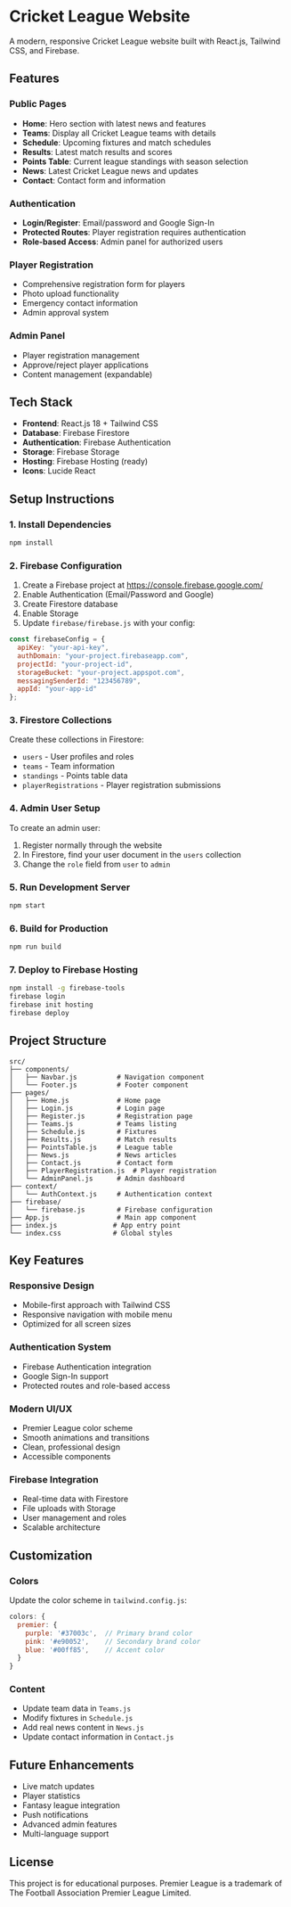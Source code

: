 # Cricket League Website

A modern, responsive Cricket League website built with React.js, Tailwind CSS, and Firebase.

## Features

### Public Pages
- **Home**: Hero section with latest news and features
- **Teams**: Display all Cricket League teams with details
- **Schedule**: Upcoming fixtures and match schedules
- **Results**: Latest match results and scores
- **Points Table**: Current league standings with season selection
- **News**: Latest Cricket League news and updates
- **Contact**: Contact form and information

### Authentication
- **Login/Register**: Email/password and Google Sign-In
- **Protected Routes**: Player registration requires authentication
- **Role-based Access**: Admin panel for authorized users

### Player Registration
- Comprehensive registration form for players
- Photo upload functionality
- Emergency contact information
- Admin approval system

### Admin Panel
- Player registration management
- Approve/reject player applications
- Content management (expandable)

## Tech Stack

- **Frontend**: React.js 18 + Tailwind CSS
- **Database**: Firebase Firestore
- **Authentication**: Firebase Authentication
- **Storage**: Firebase Storage
- **Hosting**: Firebase Hosting (ready)
- **Icons**: Lucide React

## Setup Instructions

### 1. Install Dependencies
```bash
npm install
```

### 2. Firebase Configuration
1. Create a Firebase project at https://console.firebase.google.com/
2. Enable Authentication (Email/Password and Google)
3. Create Firestore database
4. Enable Storage
5. Update `firebase/firebase.js` with your config:

```javascript
const firebaseConfig = {
  apiKey: "your-api-key",
  authDomain: "your-project.firebaseapp.com",
  projectId: "your-project-id",
  storageBucket: "your-project.appspot.com",
  messagingSenderId: "123456789",
  appId: "your-app-id"
};
```

### 3. Firestore Collections
Create these collections in Firestore:
- `users` - User profiles and roles
- `teams` - Team information
- `standings` - Points table data
- `playerRegistrations` - Player registration submissions

### 4. Admin User Setup
To create an admin user:
1. Register normally through the website
2. In Firestore, find your user document in the `users` collection
3. Change the `role` field from `user` to `admin`

### 5. Run Development Server
```bash
npm start
```

### 6. Build for Production
```bash
npm run build
```

### 7. Deploy to Firebase Hosting
```bash
npm install -g firebase-tools
firebase login
firebase init hosting
firebase deploy
```

## Project Structure

```
src/
├── components/
│   ├── Navbar.js          # Navigation component
│   └── Footer.js          # Footer component
├── pages/
│   ├── Home.js            # Home page
│   ├── Login.js           # Login page
│   ├── Register.js        # Registration page
│   ├── Teams.js           # Teams listing
│   ├── Schedule.js        # Fixtures
│   ├── Results.js         # Match results
│   ├── PointsTable.js     # League table
│   ├── News.js            # News articles
│   ├── Contact.js         # Contact form
│   ├── PlayerRegistration.js  # Player registration
│   └── AdminPanel.js      # Admin dashboard
├── context/
│   └── AuthContext.js     # Authentication context
├── firebase/
│   └── firebase.js        # Firebase configuration
├── App.js                 # Main app component
├── index.js              # App entry point
└── index.css             # Global styles
```

## Key Features

### Responsive Design
- Mobile-first approach with Tailwind CSS
- Responsive navigation with mobile menu
- Optimized for all screen sizes

### Authentication System
- Firebase Authentication integration
- Google Sign-In support
- Protected routes and role-based access

### Modern UI/UX
- Premier League color scheme
- Smooth animations and transitions
- Clean, professional design
- Accessible components

### Firebase Integration
- Real-time data with Firestore
- File uploads with Storage
- User management and roles
- Scalable architecture

## Customization

### Colors
Update the color scheme in `tailwind.config.js`:
```javascript
colors: {
  premier: {
    purple: '#37003c',  // Primary brand color
    pink: '#e90052',    // Secondary brand color
    blue: '#00ff85',    // Accent color
  }
}
```

### Content
- Update team data in `Teams.js`
- Modify fixtures in `Schedule.js`
- Add real news content in `News.js`
- Update contact information in `Contact.js`

## Future Enhancements

- Live match updates
- Player statistics
- Fantasy league integration
- Push notifications
- Advanced admin features
- Multi-language support

## License

This project is for educational purposes. Premier League is a trademark of The Football Association Premier League Limited.